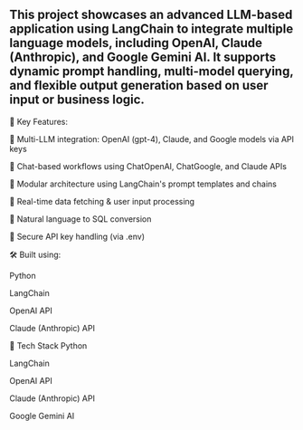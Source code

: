 ## This project showcases an advanced LLM-based application using LangChain to integrate multiple language models, including OpenAI, Claude (Anthropic), and Google Gemini AI. It supports dynamic prompt handling, multi-model querying, and flexible output generation based on user input or business logic.

🚀 Key Features:

🔗 Multi-LLM integration: OpenAI (gpt-4), Claude, and Google models via API keys

🧠 Chat-based workflows using ChatOpenAI, ChatGoogle, and Claude APIs

🧩 Modular architecture using LangChain's prompt templates and chains

📡 Real-time data fetching & user input processing

💬 Natural language to SQL conversion

🔐 Secure API key handling (via .env)

🛠 Built using:

Python

LangChain

OpenAI API

Claude (Anthropic) API

🧰 Tech Stack
Python

LangChain

OpenAI API

Claude (Anthropic) API

Google Gemini AI
